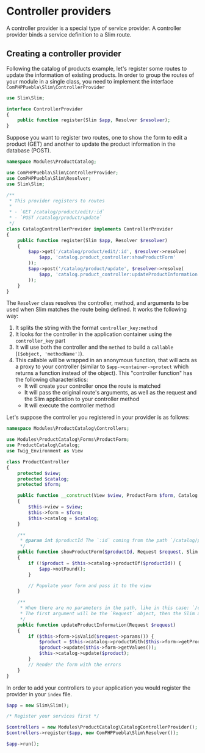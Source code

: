 # Controller providers

A controller provider is a special type of service provider. A controller provider binds a service
definition to a Slim route.

## Creating a controller provider

Following the catalog of products example, let's register some routes to update the information of
existing products. In order to group the routes of your module in a single class, you need to 
implement the interface `ComPHPPuebla\Slim\ControllerProvider`

```php
use Slim\Slim;

interface ControllerProvider
{
    public function register(Slim $app, Resolver $resolver);
}
```

Suppose you want to register two routes, one to show the form to edit a product (GET) and another
to update the product information in the database (POST).

```php
namespace Modules\ProductCatalog;

use ComPHPPuebla\Slim\ControllerProvider;
use ComPHPPuebla\Slim\Resolver;
use Slim\Slim;

/**
 * This provider registers to routes
 *
 * - `GET /catalog/product/edit/:id`
 * - `POST /catalog/product/update`
 */
class CatalogControllerProvider implements ControllerProvider
{
    public function register(Slim $app, Resolver $resolver)
    {
        $app->get('/catalog/product/edit/:id', $resolver->resolve(
            $app, 'catalog.product_controller:showProductForm'
        ));
        $app->post('/catalog/product/update', $resolver->resolve(
            $app, 'catalog.product_controller:updateProductInformation'
        ));
    }
}
```

The `Resolver` class resolves the controller, method, and arguments to be
used when Slim matches the route being defined. It works the following way:

1. It splits the string with the format `controller_key:method`
1. It looks for the controller in the application container using the `controller_key` part
1. It will use both the controller and the `method` to build a `callable` (`[$object, 'methodName']`).
1. This callable will be wrapped in an anonymous function, that will acts as a proxy to your 
   controller (similar to `$app->container->protect` which returns a function instead of the object).
   This "controller function" has the following characteristics:
    * It will create your controller once the route is matched 
    * It will pass the original route's arguments, as well as the request and the Slim application 
      to your controller method
    * It will execute the controller method

Let's suppose the controller you registered in your provider is as follows:

```php
namespace Modules\ProductCatalog\Controllers;

use Modules\ProductCatalog\Forms\ProductForm;
use ProductCatalog\Catalog;
use Twig_Environment as View

class ProductController
{
    protected $view;
    protected $catalog;
    protected $form;

    public function __construct(View $view, ProductForm $form, Catalog $catalog)
    {
        $this->view = $view;
        $this->form = $form;
        $this->catalog = $catalog;
    }

    /**
     * @param int $productId The `:id` coming from the path `/catalog/product/edit/:id`
     */
    public function showProductForm($productId, Request $request, Slim $app)
    {
        if (!$product = $this->catalog->productOf($productId)) {
            $app->notFound();
        }

        // Populate your form and pass it to the view
    }

    /**
     * When there are no parameters in the path, like in this case: `/catalog/product/update`.
     * The first argument will be the `Request` object, then the Slim application
     */ 
    public function updateProductInformation(Request $request)
    {
        if ($this->form->isValid($request->params()) {
            $product = $this->catalog->productWith($this->form->getProductId());
            $product->update($this->form->getValues());
            $this->catalog->update($product);
        }
        // Render the form with the errors
    }
}
```

In order to add your controllers to your application you would register the provider in your
`index` file.

```php
$app = new Slim\Slim();

/* Register your services first */

$controllers = new Modules\ProductCatalog\CatalogControllerProvider();
$controllers->register($app, new ComPHPPuebla\Slim\Resolver());

$app->run();
```
